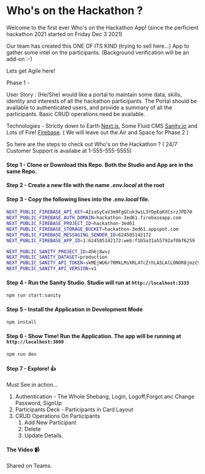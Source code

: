 # Who's on the Hackathon ?

Welcome to the first ever Who's on the Hackathon App! (since the perficient hackathon 2021 started on Friday Dec 3 2021)

Our team has created this ONE OF ITS KIND (trying to sell here...) App to gather some intel on the participants. (Background verification will be an add-on :-)

Lets get Agile here!

Phase 1 - 

User Story : (He/She) would like a portal to maintain some data, skills, identity and interests of all the hackathon participants. 
The Portal should be available to authenticated users, and provide a summary of all the participants. Basic CRUD operations need be available.

Technologies - Strictly down to Earth [Next.js](https://nextjs.org), 
               Some Fluid CMS  [Sanity.io](https://www.sanity.io) and 
               Lots of Fire! [Firebase](https://firebase.google.com/). ( We will leave out the Air and Space for Phase 2 )

So here are the steps to check out Who's on the Hackathon ? ( 24/7 Customer Support is availabe at 1-555-555-5555)

#### Step 1 - Clone or Download this Repo. Both the Studio and App are in the same Repo.

#### Step 2 - Create a new file with the name *.env.local* at the root

#### Step 3 - Copy the following lines into the *.env.local* file.

```bash
NEXT_PUBLIC_FIREBASE_API_KEY=AIzaSyCaV3m9FgGCuk3wiL3YDpEoKXCsrzJPD70
NEXT_PUBLIC_FIREBASE_AUTH_DOMAIN=hackathon-3ed61.firebaseapp.com
NEXT_PUBLIC_FIREBASE_PROJECT_ID=hackathon-3ed61
NEXT_PUBLIC_FIREBASE_STORAGE_BUCKET=hackathon-3ed61.appspot.com
NEXT_PUBLIC_FIREBASE_MESSAGING_SENDER_ID=624585142172
NEXT_PUBLIC_FIREBASE_APP_ID=1:624585142172:web:f1b5a31a55792af0bf6259

NEXT_PUBLIC_SANITY_PROJECT_ID=4h6j8wvz
NEXT_PUBLIC_SANITY_DATASET=production
NEXT_PUBLIC_SANITY_API_TOKEN=skMEjWU6r7RMkLMsXRL47cZrhLA5LAlLONOR8jmzC9sqTlFYci89d3Ri9YbWSkx7vRu7OpnCFnAsfYjxipPj7O2AjsShxN46AV1LAWgqj7E0ecEOEEarNNgoq5syBj1FUmgiB2xCaDwavwgUkqGjTxWt7Na8Cg7x6mWIUAD2pfhrtspIcK66
NEXT_PUBLIC_SANITY_API_VERSION=v1
```

#### Step 4 - Run the Sanity Studio. Studio will run at `http://localhost:3333`

```bash
npm run start:sanity
```

#### Step 5 - Install the Application in Development Mode

```bash
npm install
```

#### Step 6 - Show Time! Run the Application. The app will be running at `http://localhost:3000`

```bash
npm run dev
```

#### Step 7 - Explore! :thumbsup:

Must See in action...

1. Authentication - The Whole Shebang, Login, Logoff,Forgot anc Change Password, SignUp
2. Participants Deck -  Participants in Card Layout
3. CRUD Operations On Participants
    1. Add New Participant
    2. Delete
    3. Update Details.

#### The Video :video_camera:

Shared on Teams.

